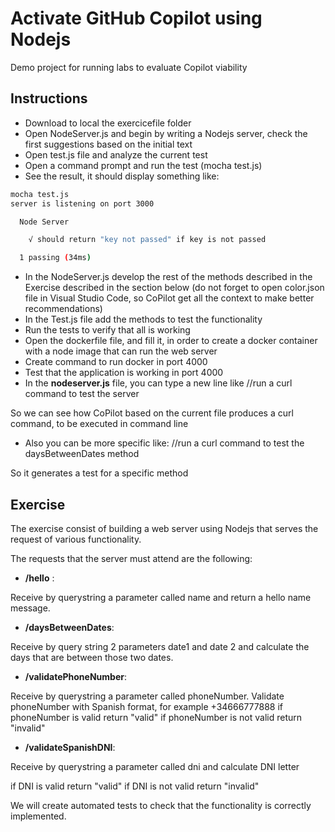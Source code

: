 # Activate GitHub Copilot using Nodejs

Demo project for running labs to evaluate Copilot viability

## Instructions

- Download to local the exercicefile folder
- Open NodeServer.js and begin by writing a Nodejs server, check the first suggestions based on the initial text
- Open test.js file and analyze the current test
- Open a command prompt and run the test (mocha test.js)
- See the result, it should display something like:

``` bash
mocha test.js
server is listening on port 3000

  Node Server

    √ should return "key not passed" if key is not passed

  1 passing (34ms)

```

- In the NodeServer.js develop the rest of the methods described in the Exercise described in the section below (do not forget to open color.json file in Visual Studio Code, so CoPilot get all the context to make better recommendations)
- In the Test.js file add the methods to test the functionality
- Run the tests to verify that all is working
- Open the dockerfile file, and fill it, in order to create a docker container with a node image that can run the web server
- Create command to run docker in port 4000
- Test that the application is working in port 4000
- In the **nodeserver.js** file, you can type a new line like //run a curl command to test the server

So we can see how CoPilot based on the current file produces a curl command, to be executed in command line

- Also you can be more specific like: //run a curl command to test the daysBetweenDates method

So it generates a test for a specific method

## Exercise

The exercise consist of building a web server using Nodejs that serves the request of various functionality.

The requests that the server must attend are the following:

- **/hello** :

Receive by querystring a parameter called name and return a hello name message.

- **/daysBetweenDates**:

Receive by query string 2 parameters date1 and date 2 and calculate the days that are between those two dates.

- **/validatePhoneNumber**:

Receive by querystring a parameter called phoneNumber. Validate phoneNumber with Spanish format, for example +34666777888
if phoneNumber is valid return "valid"
if phoneNumber is not valid return "invalid"

- **/validateSpanishDNI**:

Receive by querystring a parameter called dni and calculate DNI letter

if DNI is valid return "valid"
if DNI is not valid return "invalid"

We will create automated tests to check that the functionality is correctly implemented.
